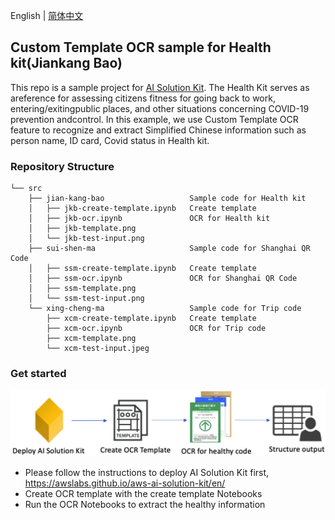 English | [简体中文](README_zh.md)

## Custom Template OCR sample for Health kit(Jiankang Bao)

This repo is a sample project for [AI Solution Kit](https://github.com/awslabs/aws-ai-solution-kit). The Health Kit serves as areference for assessing citizens fitness for going back to work, entering/exitingpublic places, and other situations concerning COVID-19 prevention andcontrol. In this example, we use Custom Template OCR feature to recognize and extract Simplified Chinese information such as person name, ID card, Covid status in Health kit.

### Repository Structure
```
└── src
    ├── jian-kang-bao                   Sample code for Health kit
    │   ├── jkb-create-template.ipynb   Create template
    │   ├── jkb-ocr.ipynb               OCR for Health kit
    │   ├── jkb-template.png
    │   └── jkb-test-input.png
    ├── sui-shen-ma                     Sample code for Shanghai QR Code
    │   ├── ssm-create-template.ipynb   Create template
    │   ├── ssm-ocr.ipynb               OCR for Shanghai QR Code
    │   ├── ssm-template.png
    │   └── ssm-test-input.png
    └── xing-cheng-ma                   Sample code for Trip code
        ├── xcm-create-template.ipynb   Create template
        ├── xcm-ocr.ipynb               OCR for Trip code
        ├── xcm-template.png
        └── xcm-test-input.jpeg
```

### Get started

![steps](steps.png)

- Please follow the instructions to deploy AI Solution Kit first, https://awslabs.github.io/aws-ai-solution-kit/en/
- Create OCR template with the create template Notebooks
- Run the OCR Notebooks to extract the healthy information

